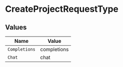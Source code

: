 # CreateProjectRequestType


## Values

| Name          | Value         |
| ------------- | ------------- |
| `Completions` | completions   |
| `Chat`        | chat          |